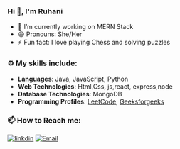 ### Hi 👋, I'm Ruhani 

- 🔭 I’m currently working on MERN Stack
- 😄 Pronouns: She/Her
- ⚡ Fun fact: I love playing Chess and solving puzzles
### ⚙️ My skills include:
- **Languages**: Java, JavaScript, Python
- **Web Technologies**: Html,Css, js,react, express,node
- **Database Technologies**: MongoDB
- **Programming Profiles**: [LeetCode](https://leetcode.com/ruhani10/), [Geeksforgeeks](https://auth.geeksforgeeks.org/user/ruhanim6wzn)

### 📫 How to Reach me:
[![linkdin](https://camo.githubusercontent.com/1d801b8d8c5a1c423a1e7aac90d98e05b152df938baff951b05871c731336353/68747470733a2f2f696d672e69636f6e73382e636f6d2f636c6f7564732f3130302f3030303030302f6c696e6b6564696e2e706e67)](https://www.linkedin.com/in/ruhani-makhija-729541191/) [![Email](https://camo.githubusercontent.com/41605465f545ec4aa8c284d64549f5bffc28137da23777d3d1fef4ad79a88643/68747470733a2f2f696d672e69636f6e73382e636f6d2f636c6f7564732f3130302f3030303030302f676d61696c2e706e67)](mailto:user@example.com)



<!--
**RuhaniMakhija/RuhaniMakhija** is a ✨ _special_ ✨ repository because its `README.md` (this file) appears on your GitHub profile.

Here are some ideas to get you started:

- 🔭 I’m currently working on ...
- 🌱 I’m currently learning ...
- 👯 I’m looking to collaborate on ...
- 🤔 I’m looking for help with ...
- 💬 Ask me about ...
- 📫 How to reach me: ...
- 😄 Pronouns: ...
- ⚡ Fun fact: ...
-->
